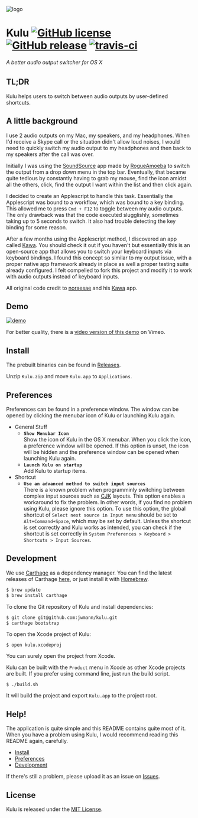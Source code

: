 ![logo](resource/png/logo.png)

# Kulu [![GitHub license](https://img.shields.io/badge/license-MIT-lightgrey.svg)](https://raw.githubusercontent.com/jwmann/kulu/master/LICENSE) [![GitHub release](https://img.shields.io/github/release/jwmann/kulu.svg)](https://github.com/jwmann/kulu/releases) [![travis-ci](https://travis-ci.org/jwmann/kulu.svg)](https://travis-ci.org/jwmann/kulu)

###### A better audio output switcher for OS X

## TL;DR
Kulu helps users to switch between audio outputs by user-defined shortcuts.

## A little background

I use 2 audio outputs on my Mac, my speakers, and my headphones. When
I'd receive a Skype call or the situation didn't allow loud noises, I
would need to quickly switch my audio output to my headphones and then back
to my speakers after the call was over.

Initially I was using the [SoundSource](https://rogueamoeba.com/legacy/) app made by [RogueAmoeba](https://rogueamoeba.com/)
to switch the output from a drop down menu in the top bar.
Eventually, that became quite tedious by constantly having to grab my mouse, find the icon amidst all the others, click, find the output I want within the list and then click again.

I decided to create an Applescript to handle this task. Essentially the Applescript was bound to a workflow, which was bound to a key binding.
This allowed me to press `Cmd + F12` to toggle between my audio outputs. The only drawback was that the code executed slugglishly, sometimes taking up to 5 seconds to switch.
It also had trouble detecting the key binding for some reason.

After a few months using the Applescript method, I discovered an app called [Kawa](https://github.com/noraesae/kawa). 
You should check it out if you haven't but essentially this is an open-source app that allows you to switch your keyboard inputs via keyboard bindings.
I found this concept so similar to my output issue, with a proper native app framework already in place as well a proper testing suite already configured. I felt compelled to fork this project and modify it to work with audio outputs instead of keyboard inputs.

All original code credit to [noraesae](https://github.com/noraesae) and his [Kawa](https://github.com/noraesae/kawa) app.

## Demo

[![demo](https://cloud.githubusercontent.com/assets/1013641/9109734/d73505e4-3c72-11e5-9c71-49cdf4a484da.gif)](http://vimeo.com/135542587)

For better quality, there is a
[video version of this demo](http://vimeo.com/135542587) on Vimeo.

## Install

The prebuilt binaries can be found in [Releases](https://github.com/jwmann/kulu/releases).

Unzip `Kulu.zip` and move `Kulu.app` to `Applications`.

## Preferences

Preferences can be found in a preference window. The window can be opened by
clicking the menubar icon of Kulu or launching Kulu again.

* General Stuff
  * **`Show Menubar Icon`**  
    Show the icon of Kulu in the OS X menubar. When you click the icon, a
    preference window will be opened. If this option is unset, the icon will be
    hidden and the preference window can be opened when launching Kulu again.
  * **`Launch Kulu on startup`**  
    Add Kulu to startup items.
* Shortcut
  * **`Use an advanced method to switch input sources`**  
    There is a known problem when programminly switching between complex input
    sources such as [CJK](https://en.wikipedia.org/wiki/CJK_characters)
    layouts. This option enables a workaround to fix the problem. In other words,
    if you find no problem using Kulu, please ignore this option. To use this
    option, the global shortcut of `Select next source in Input menu` should be
    set to `Alt+Command+Space`, which may be set by default. Unless the
    shortcut is set correctly and Kulu works as intended, you can check if the
    shortcut is set correctly in `System Preferences > Keyboard > Shortcuts >
    Input Sources`.

## Development

We use [Carthage](https://github.com/Carthage/Carthage) as a dependency manager.
You can find the latest releases of Carthage [here](https://github.com/Carthage/Carthage/releases),
or just install it with [Homebrew](http://brew.sh).

```bash
$ brew update
$ brew install carthage
```

To clone the Git repository of Kulu and install dependencies:

```bash
$ git clone git@github.com:jwmann/kulu.git
$ carthage bootstrap
```

To open the Xcode project of Kulu:

```
$ open kulu.xcodeproj
```

You can surely open the project from Xcode.

Kulu can be built with the `Product` menu in Xcode as other Xcode projects
are built. If you prefer using command line, just run the build script.

```
$ ./build.sh
```

It will build the project and export `Kulu.app` to the project root.

## Help!

The application is quite simple and this README contains quite most of it. When
you have a problem using Kulu, I would recommend reading this README again,
carefully.

* [Install](#install)
* [Preferences](#preferences)
* [Development](#development)

If there's still a problem, please upload it as an issue on
[Issues](https://github.com/jwmann/kulu/issues).

## License

Kulu is released under the [MIT License](LICENSE).
